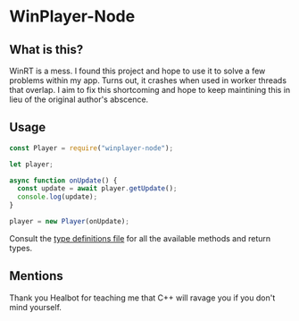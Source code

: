 # WinPlayer-Node

## What is this?

WinRT is a mess. I found this project and hope to use it to solve a few problems within my app. Turns out, it crashes when used in worker threads that overlap. I aim to fix this shortcoming and hope to keep maintining this in lieu of the original author's abscence.

## Usage

```js
const Player = require("winplayer-node");

let player;

async function onUpdate() {
  const update = await player.getUpdate();
  console.log(update);
}

player = new Player(onUpdate);
```

Consult the [type definitions file](index.d.ts) for all the available methods and return types.

## Mentions

Thank you Healbot for teaching me that C++ will ravage you if you don't mind yourself.
